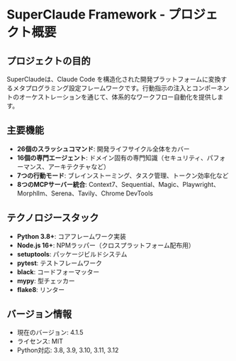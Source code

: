 # SuperClaude Framework - プロジェクト概要

## プロジェクトの目的
SuperClaudeは、Claude Code を構造化された開発プラットフォームに変換するメタプログラミング設定フレームワークです。行動指示の注入とコンポーネントのオーケストレーションを通じて、体系的なワークフロー自動化を提供します。

## 主要機能
- **26個のスラッシュコマンド**: 開発ライフサイクル全体をカバー
- **16個の専門エージェント**: ドメイン固有の専門知識（セキュリティ、パフォーマンス、アーキテクチャなど）
- **7つの行動モード**: ブレインストーミング、タスク管理、トークン効率化など
- **8つのMCPサーバー統合**: Context7、Sequential、Magic、Playwright、Morphllm、Serena、Tavily、Chrome DevTools

## テクノロジースタック
- **Python 3.8+**: コアフレームワーク実装
- **Node.js 16+**: NPMラッパー（クロスプラットフォーム配布用）
- **setuptools**: パッケージビルドシステム
- **pytest**: テストフレームワーク
- **black**: コードフォーマッター
- **mypy**: 型チェッカー
- **flake8**: リンター

## バージョン情報
- 現在のバージョン: 4.1.5
- ライセンス: MIT
- Python対応: 3.8, 3.9, 3.10, 3.11, 3.12
